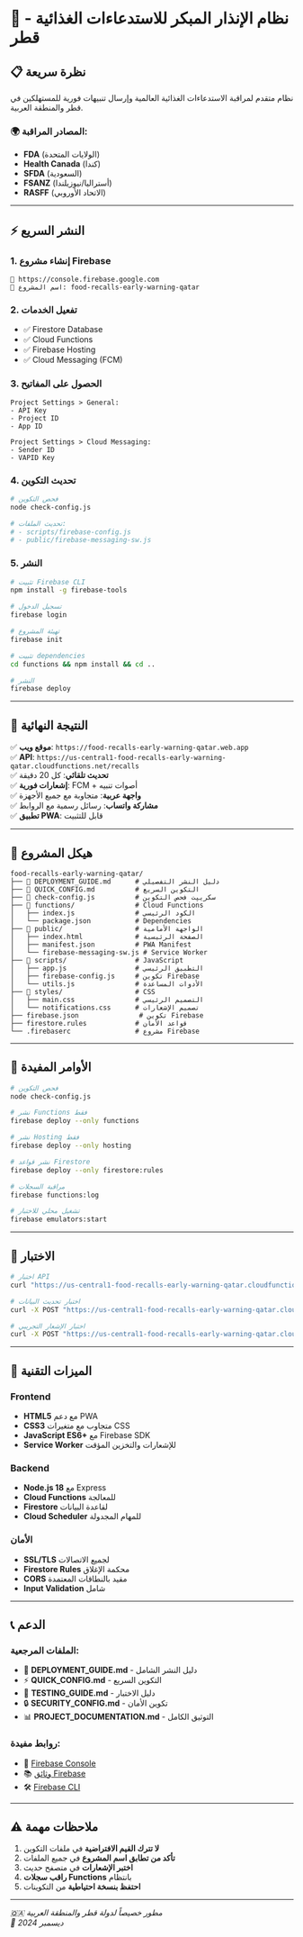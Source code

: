 # 🚨 نظام الإنذار المبكر للاستدعاءات الغذائية - قطر

## 📋 نظرة سريعة

نظام متقدم لمراقبة الاستدعاءات الغذائية العالمية وإرسال تنبيهات فورية للمستهلكين في قطر والمنطقة العربية.

### 🌍 المصادر المراقبة:
- **FDA** (الولايات المتحدة)
- **Health Canada** (كندا)
- **SFDA** (السعودية)
- **FSANZ** (أستراليا/نيوزيلندا)
- **RASFF** (الاتحاد الأوروبي)

---

## ⚡ النشر السريع

### 1. إنشاء مشروع Firebase
```
🔗 https://console.firebase.google.com
📝 اسم المشروع: food-recalls-early-warning-qatar
```

### 2. تفعيل الخدمات
- ✅ Firestore Database
- ✅ Cloud Functions  
- ✅ Firebase Hosting
- ✅ Cloud Messaging (FCM)

### 3. الحصول على المفاتيح
```
Project Settings > General:
- API Key
- Project ID  
- App ID

Project Settings > Cloud Messaging:
- Sender ID
- VAPID Key
```

### 4. تحديث التكوين
```bash
# فحص التكوين
node check-config.js

# تحديث الملفات:
# - scripts/firebase-config.js
# - public/firebase-messaging-sw.js
```

### 5. النشر
```bash
# تثبيت Firebase CLI
npm install -g firebase-tools

# تسجيل الدخول
firebase login

# تهيئة المشروع
firebase init

# تثبيت dependencies
cd functions && npm install && cd ..

# النشر
firebase deploy
```

---

## 🎯 النتيجة النهائية

✅ **موقع ويب**: `https://food-recalls-early-warning-qatar.web.app`  
✅ **API**: `https://us-central1-food-recalls-early-warning-qatar.cloudfunctions.net/recalls`  
✅ **تحديث تلقائي**: كل 20 دقيقة  
✅ **إشعارات فورية**: FCM + أصوات تنبيه  
✅ **واجهة عربية**: متجاوبة مع جميع الأجهزة  
✅ **مشاركة واتساب**: رسائل رسمية مع الروابط  
✅ **تطبيق PWA**: قابل للتثبيت  

---

## 📁 هيكل المشروع

```
food-recalls-early-warning-qatar/
├── 📄 DEPLOYMENT_GUIDE.md      # دليل النشر التفصيلي
├── 📄 QUICK_CONFIG.md          # التكوين السريع
├── 📄 check-config.js          # سكريپت فحص التكوين
├── 📁 functions/               # Cloud Functions
│   ├── index.js               # الكود الرئيسي
│   └── package.json           # Dependencies
├── 📁 public/                  # الواجهة الأمامية
│   ├── index.html             # الصفحة الرئيسية
│   ├── manifest.json          # PWA Manifest
│   └── firebase-messaging-sw.js # Service Worker
├── 📁 scripts/                 # JavaScript
│   ├── app.js                 # التطبيق الرئيسي
│   ├── firebase-config.js     # تكوين Firebase
│   └── utils.js               # الأدوات المساعدة
├── 📁 styles/                  # CSS
│   ├── main.css               # التصميم الرئيسي
│   └── notifications.css      # تصميم الإشعارات
├── firebase.json               # تكوين Firebase
├── firestore.rules            # قواعد الأمان
└── .firebaserc                # مشروع Firebase
```

---

## 🔧 الأوامر المفيدة

```bash
# فحص التكوين
node check-config.js

# نشر Functions فقط
firebase deploy --only functions

# نشر Hosting فقط  
firebase deploy --only hosting

# نشر قواعد Firestore
firebase deploy --only firestore:rules

# مراقبة السجلات
firebase functions:log

# تشغيل محلي للاختبار
firebase emulators:start
```

---

## 🧪 الاختبار

```bash
# اختبار API
curl "https://us-central1-food-recalls-early-warning-qatar.cloudfunctions.net/recalls"

# اختبار تحديث البيانات
curl -X POST "https://us-central1-food-recalls-early-warning-qatar.cloudfunctions.net/recalls"

# اختبار الإشعار التجريبي
curl -X POST "https://us-central1-food-recalls-early-warning-qatar.cloudfunctions.net/sendTestNotification"
```

---

## 📱 الميزات التقنية

### Frontend
- **HTML5** مع دعم PWA
- **CSS3** متجاوب مع متغيرات CSS
- **JavaScript ES6+** مع Firebase SDK
- **Service Worker** للإشعارات والتخزين المؤقت

### Backend  
- **Node.js 18** مع Express
- **Cloud Functions** للمعالجة
- **Firestore** لقاعدة البيانات
- **Cloud Scheduler** للمهام المجدولة

### الأمان
- **SSL/TLS** لجميع الاتصالات
- **Firestore Rules** محكمة الإغلاق
- **CORS** مقيد بالنطاقات المعتمدة
- **Input Validation** شامل

---

## 📞 الدعم

### الملفات المرجعية:
- 📖 **DEPLOYMENT_GUIDE.md** - دليل النشر الشامل
- ⚡ **QUICK_CONFIG.md** - التكوين السريع
- 🧪 **TESTING_GUIDE.md** - دليل الاختبار
- 🔒 **SECURITY_CONFIG.md** - تكوين الأمان
- 📊 **PROJECT_DOCUMENTATION.md** - التوثيق الكامل

### روابط مفيدة:
- 🔗 [Firebase Console](https://console.firebase.google.com)
- 📚 [وثائق Firebase](https://firebase.google.com/docs)
- 🛠️ [Firebase CLI](https://firebase.google.com/docs/cli)

---

## ⚠️ ملاحظات مهمة

1. **لا تترك القيم الافتراضية** في ملفات التكوين
2. **تأكد من تطابق اسم المشروع** في جميع الملفات
3. **اختبر الإشعارات** في متصفح حديث
4. **راقب سجلات Functions** بانتظام
5. **احتفظ بنسخة احتياطية** من التكوينات

---

*🇶🇦 مطور خصيصاً لدولة قطر والمنطقة العربية*  
*📅 ديسمبر 2024*
